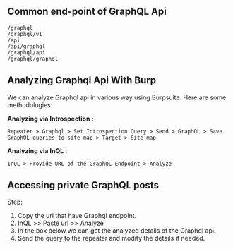 ## Common end-point of GraphQL Api
```
/graphql
/graphql/v1
/api
/api/graphql
/graphql/api
/graphql/graphql
```

## Analyzing Graphql Api With Burp

We can analyze Graphql api in various way using Burpsuite. Here are some methodologies:

**Analyzing via Introspection :**

`Repeater > Graphql > Set Introspection Query > Send > GraphQL > Save GraphQL queries to site map > Target > Site map` 

**Analyzing via InQL :**

`InQL > Provide URL of the GraphQL Endpoint > Analyze`

<!-- ## Manuall analyzing

In some cases, developers disable this Introspection feature. However we can bypass this by manually analyzing the -->

## Accessing private GraphQL posts

Step:
  1. Copy the url that have Graphql endpoint.
  2. InQL >> Paste url >> Analyze
  3. In the box below we can get the analyzed details of the Graphql api.
  4. Send the query to the repeater and modify the details if needed. 
  
